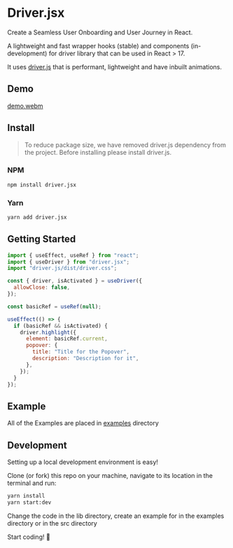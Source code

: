 # Driver.jsx

Create a Seamless User Onboarding and User Journey in React.

A lightweight and fast wrapper hooks (stable) and components (in-development) for driver library that can be used in React > 17.

It uses [driver.js]("https://github.com/kamranahmedse/driver.js") that is performant, lightweight and have inbuilt animations.

## Demo

[demo.webm](https://user-images.githubusercontent.com/26070254/194285550-9164f13b-529a-46ec-86cb-e9b9b2f1caea.webm)

## Install

> To reduce package size, we have removed driver.js dependency from the project. Before installing please install driver.js.

### NPM

```bash
npm install driver.jsx
```

### Yarn

```bash
yarn add driver.jsx
```

## Getting Started

```js
import { useEffect, useRef } from "react";
import { useDriver } from "driver.jsx";
import "driver.js/dist/driver.css";

const { driver, isActivated } = useDriver({
  allowClose: false,
});

const basicRef = useRef(null);

useEffect(() => {
  if (basicRef && isActivated) {
    driver.highlight({
      element: basicRef.current,
      popover: {
        title: "Title for the Popover",
        description: "Description for it",
      },
    });
  }
});
```

## Example

All of the Examples are placed in [examples](https://github.com/Yasir900aslam/driver.jsx/tree/main/examples) directory

## Development

Setting up a local development environment is easy!

Clone (or fork) this repo on your machine, navigate to its location in the terminal and run:

```bash
yarn install
yarn start:dev
```

Change the code in the lib directory, create an example for in the examples directory or in the src directory

Start coding! 🥳

